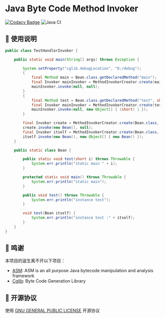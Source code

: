 # Java Byte Code Method Invoker

[![Codacy Badge](https://api.codacy.com/project/badge/Grade/27df9e2cafa247acb9cae634a17b6044)](https://www.codacy.com/manual/TAKETODAY/today-method-invoker?utm_source=github.com&amp;utm_medium=referral&amp;utm_content=TAKETODAY/today-method-invoker&amp;utm_campaign=Badge_Grade)
![Java CI](https://github.com/TAKETODAY/today-method-invoker/workflows/Java%20CI/badge.svg)


## :memo: 使用说明

```java
public class TestHandlerInvoker {

	public static void main(String[] args) throws Exception {

        System.setProperty("cglib.debugLocation", "D:/debug");
        {
            final Method main = Bean.class.getDeclaredMethod("main");
            final Invoker mainInvoker = MethodInvokerCreator.create(main);
            mainInvoker.invoke(null, null);
        }
        {
            final Method test = Bean.class.getDeclaredMethod("test", short.class);
            final Invoker mainInvoker = MethodInvokerCreator.create(test);
            mainInvoker.invoke(null, new Object[] { (short) 1 });
        }

        final Invoker create = MethodInvokerCreator.create(Bean.class, "test");
        create.invoke(new Bean(), null);
        final Invoker itself = MethodInvokerCreator.create(Bean.class, "test", Bean.class);
        itself.invoke(new Bean(), new Object[] { new Bean() });
    }

    public static class Bean {

        public static void test(short i) throws Throwable {
            System.err.println("static main " + i);
        }

        protected static void main() throws Throwable {
            System.err.println("static main");
        }

        public void test() throws Throwable {
            System.err.println("instance test");
        }

        void test(Bean itself) {
            System.err.println("instance test :" + itself);
        }
    }
}

```


## 🙏 鸣谢

本项目的诞生离不开以下项目：
* [ASM](https://asm.ow2.io): ASM is an all purpose Java bytecode manipulation and analysis framework
* [Cglib](https://github.com/cglib/cglib): Byte Code Generation Library


## 📄 开源协议

使用 [GNU GENERAL PUBLIC LICENSE](https://github.com/TAKETODAY/today-method-invoker/blob/master/LICENSE) 开源协议

